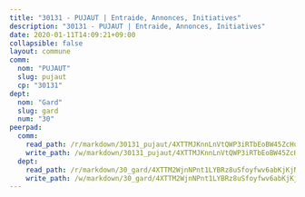 ```yaml
---
title: "30131 - PUJAUT | Entraide, Annonces, Initiatives"
description: "30131 - PUJAUT | Entraide, Annonces, Initiatives"
date: 2020-01-11T14:09:21+09:00
collapsible: false
layout: commune
comm:
  nom: "PUJAUT"
  slug: pujaut
  cp: "30131"
dept:
  nom: "Gard"
  slug: gard
  num: "30"
peerpad:
  comm:
    read_path: /r/markdown/30131_pujaut/4XTTMJKnnLnVtQWP3iRTbEoBW45ZcHu1jfFC6MqsV8BdiKqCF
    write_path: /w/markdown/30131_pujaut/4XTTMJKnnLnVtQWP3iRTbEoBW45ZcHu1jfFC6MqsV8BdiKqCF-K3TgV82PWA7SUUDCPp1fuAPVYYjnYtMVSBwCBPxAkjWzq8pjVsZhnAJhbLehsQcBmctPG5uPdMQQT8NBvQVJrK3mAPjYFJpQrwz7TEGkxJzFLZYhHeMWKYVi4SPjHDFLYNtx6LfD
  dept:
    read_path: /r/markdown/30_gard/4XTTM2WjnNPnt1LYBRz8uSfoyfwv6abKjKjNdBGxuvymmgvkj
    write_path: /w/markdown/30_gard/4XTTM2WjnNPnt1LYBRz8uSfoyfwv6abKjKjNdBGxuvymmgvkj-K3TgUpCvFefN2LRJ7huXqVovWWqmjJgEMWkVs9s4fhfrGjyZZK9z4gxyddycCKs6S9BWFUcJqqZYCKuxj79SWNiGiob7Xchr25rMmkVQhAFrAwBxAqY3T99GTsQfKxLrXrnx3pGK
---
```


